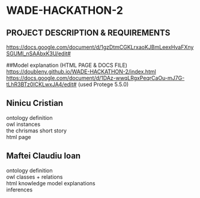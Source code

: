 # WADE-HACKATHON-2

## PROJECT DESCRIPTION & REQUIREMENTS
https://docs.google.com/document/d/1gzDtmCGKLrxaoKJBmLeexHvaFXnySGUMl_nSAAbxK3U/edit#

##Model explanation (HTML PAGE & DOCS FILE)
https://doubleny.github.io/WADE-HACKATHON-2/index.html
https://docs.google.com/document/d/1DAz-wwqLRgxPeqrCaOu-mJ7G-tLhR3BTz0ICKLwxJA4/edit#
(used Protege 5.5.0)

## Ninicu Cristian
ontology definition\
owl instances\
the chrismas short story\
html page

## Maftei Claudiu Ioan
ontology definition\
owl classes + relations\
html knowledge model explanations\
inferences
